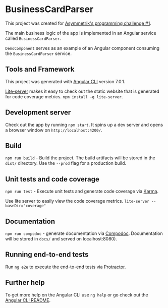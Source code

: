 # BusinessCardParser

This project was created for [Asymmetrik's programming challenge #1](https://asymmetrik.com/programming-challenges/#silk-accordion-0-0).

The main business logic of the app is implemented in an Angular service called `BusinessCardParser`.

`DemoComponent` serves as an example of an Angular component consuming the `BusinessCardParser` service.

## Tools and Framework

This project was generated with [Angular CLI](https://github.com/angular/angular-cli) version 7.0.1.


[Lite-server](https://github.com/johnpapa/lite-server) makes it easy to check out the static website that is generated for code coverage metrics. `npm install -g lite-server`.

## Development server

Check out the app by running `npm start`. It spins up a dev server and opens a browser window on `http://localhost:4200/`. 

## Build

`npm run build` - Build the project. The build artifacts will be stored in the `dist/` directory. Use the `--prod` flag for a production build.

## Unit tests and code coverage

`npm run test` - Execute unit tests and generate code coverage via [Karma](https://karma-runner.github.io). 

Use lite server to easily view the code coverage metrics. `lite-server --baseDir="coverage"`

## Documentation

`npm run compodoc` - generate documentation via [Compodoc](https://compodoc.app/). Documentation will be stored in `docs/` and served on localhost:8080).

## Running end-to-end tests

Run `ng e2e` to execute the end-to-end tests via [Protractor](http://www.protractortest.org/).

## Further help

To get more help on the Angular CLI use `ng help` or go check out the [Angular CLI README](https://github.com/angular/angular-cli/blob/master/README.md).

